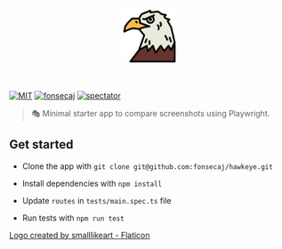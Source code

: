 <p align="center">
 <img width="20%" height="20%" src="./logo.png">
</p>

<br />

[![MIT](https://img.shields.io/packagist/l/doctrine/orm.svg?style=flat-square)]()
[![fonsecaj](https://img.shields.io/badge/@-fonsecaj-383636?style=flat-square&labelColor=8f68d4)](https://github.com/fonsecaj/)
[![spectator](https://img.shields.io/badge/tested%20with-spectator-2196F3.svg?style=flat-square)]()

>  🎭 Minimal starter app to compare screenshots using Playwright.

## Get started

- Clone the app with `git clone git@github.com:fonsecaj/hawkeye.git`

- Install dependencies with `npm install`

- Update `routes` in `tests/main.spec.ts` file

- Run tests with `npm run test`

<a href="https://www.flaticon.com/authors/smalllikeart" title="smalllikeart">Logo created by smalllikeart - Flaticon</a>